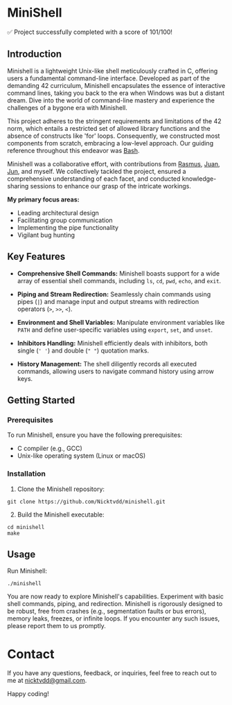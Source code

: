 # MiniShell
:white_check_mark: Project successfully completed with a score of 101/100!

## Introduction

Minishell is a lightweight Unix-like shell meticulously crafted in C, offering users a fundamental command-line interface. Developed as part of the demanding 42 curriculum, Minishell encapsulates the essence of interactive command lines, taking you back to the era when Windows was but a distant dream. Dive into the world of command-line mastery and experience the challenges of a bygone era with Minishell.

This project adheres to the stringent requirements and limitations of the 42 norm, which entails a restricted set of allowed library functions and the absence of constructs like 'for' loops. Consequently, we constructed most components from scratch, embracing a low-level approach. Our guiding reference throughout this endeavor was [Bash](https://www.gnu.org/software/bash/).

Minishell was a collaborative effort, with contributions from [Rasmus](https://github.com/RushMaverick), [Juan](https://github.com/jestebanpelaez18), [Jun](https://github.com/composerjunhee), and myself. We collectively tackled the project, ensured a comprehensive understanding of each facet, and conducted knowledge-sharing sessions to enhance our grasp of the intricate workings.

**My primary focus areas:**
- Leading architectural design
- Facilitating group communication
- Implementing the pipe functionality
- Vigilant bug hunting

## Key Features

- **Comprehensive Shell Commands:** Minishell boasts support for a wide array of essential shell commands, including `ls`, `cd`, `pwd`, `echo`, and `exit`.

- **Piping and Stream Redirection:** Seamlessly chain commands using pipes (`|`) and manage input and output streams with redirection operators (`>`, `>>`, `<`).

- **Environment and Shell Variables:** Manipulate environment variables like `PATH` and define user-specific variables using `export`, `set`, and `unset`.

- **Inhibitors Handling:** Minishell efficiently deals with inhibitors, both single (`' '`) and double (`" "`) quotation marks.

- **History Management:** The shell diligently records all executed commands, allowing users to navigate command history using arrow keys.

## Getting Started

### Prerequisites

To run Minishell, ensure you have the following prerequisites:

- C compiler (e.g., GCC)
- Unix-like operating system (Linux or macOS)

### Installation

1. Clone the Minishell repository:

```shell
git clone https://github.com/Nicktvdd/minishell.git
```

2. Build the Minishell executable:

 ```
cd minishell
make
 ```

## Usage

Run Minishell:
```
./minishell
```
You are now ready to explore Minishell's capabilities. Experiment with basic shell commands, piping, and redirection. Minishell is rigorously designed to be robust, free from crashes (e.g., segmentation faults or bus errors), memory leaks, freezes, or infinite loops. If you encounter any such issues, please report them to us promptly.

# Contact

If you have any questions, feedback, or inquiries, feel free to reach out to me at nicktvdd@gmail.com.

Happy coding!
